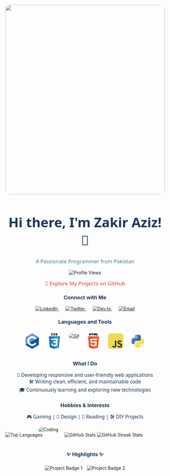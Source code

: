 <img align="center" width="100%" height="600px" src="https://img.freepik.com/premium-photo/developing-programming-coding-technologies-website-design-programmer_832510-3717.jpg" style="border-radius: 15px;" />

<h1 align="center" style="font-size: 3em; color: #1D3557; font-family: 'Segoe UI', Tahoma, Geneva, Verdana, sans-serif;">Hi there, I'm Zakir Aziz! 👋</h1>
<h3 align="center" style="font-weight: 400; color: #457B9D; font-family: 'Segoe UI', Tahoma, Geneva, Verdana, sans-serif;">A Passionate Programmer from Pakistan</h3>

<p align="center">
  <img src="https://komarev.com/ghpvc/?username=zakiraziz&label=Profile%20views&color=1D3557&style=flat" alt="Profile Views" />
</p>

<div align="center" style="margin-bottom: 20px;">
  <a href="https://github.com/zakiraziz" style="font-size: 1.2em; color: #E63946; text-decoration: none; font-family: 'Segoe UI', Tahoma, Geneva, Verdana, sans-serif;">
    🔗 Explore My Projects on GitHub
  </a>
</div>

<h3 align="center" style="font-weight: bold; color: #1D3557;">Connect with Me</h3>
<p align="center">
  <a href="https://www.linkedin.com/in/zakiraziz/" target="_blank" rel="noreferrer" style="margin: 0 10px;">
    <img src="https://img.shields.io/badge/LinkedIn-0077B5?style=for-the-badge&logo=linkedin&logoColor=white" alt="LinkedIn" />
  </a>
  <a href="https://twitter.com/zakiraziz" target="_blank" rel="noreferrer" style="margin: 0 10px;">
    <img src="https://img.shields.io/badge/Twitter-1DA1F2?style=for-the-badge&logo=twitter&logoColor=white" alt="Twitter" />
  </a>
  <a href="https://dev.to/zakiraziz" target="_blank" rel="noreferrer" style="margin: 0 10px;">
    <img src="https://img.shields.io/badge/Dev.to-0A0A0A?style=for-the-badge&logo=devdotto&logoColor=white" alt="Dev.to" />
  </a>
  <a href="mailto:zakiraziz@example.com" target="_blank" rel="noreferrer" style="margin: 0 10px;">
    <img src="https://img.shields.io/badge/Email-D14836?style=for-the-badge&logo=gmail&logoColor=white" alt="Email" />
  </a>
</p>

<h3 align="center" style="font-weight: bold; color: #1D3557;">Languages and Tools</h3>
<p align="center" style="display: flex; justify-content: center; flex-wrap: wrap;">
  <a href="https://www.cprogramming.com/" target="_blank" rel="noreferrer" style="margin: 10px;">
    <img src="https://raw.githubusercontent.com/devicons/devicon/master/icons/c/c-original.svg" alt="C" width="50" height="50" style="border-radius: 10px;"/>
  </a>
  <a href="https://www.w3schools.com/css/" target="_blank" rel="noreferrer" style="margin: 10px;">
    <img src="https://raw.githubusercontent.com/devicons/devicon/master/icons/css3/css3-original-wordmark.svg" alt="CSS3" width="50" height="50" style="border-radius: 10px;"/>
  </a>
  <a href="https://git-scm.com/" target="_blank" rel="noreferrer" style="margin: 10px;">
    <img src="https://www.vectorlogo.zone/logos/git-scm/git-scm-icon.svg" alt="Git" width="50" height="50" style="border-radius: 10px;"/>
  </a>
  <a href="https://www.w3.org/html/" target="_blank" rel="noreferrer" style="margin: 10px;">
    <img src="https://raw.githubusercontent.com/devicons/devicon/master/icons/html5/html5-original-wordmark.svg" alt="HTML5" width="50" height="50" style="border-radius: 10px;"/>
  </a>
  <a href="https://developer.mozilla.org/en-US/docs/Web/JavaScript" target="_blank" rel="noreferrer" style="margin: 10px;">
    <img src="https://raw.githubusercontent.com/devicons/devicon/master/icons/javascript/javascript-original.svg" alt="JavaScript" width="50" height="50" style="border-radius: 10px;"/>
  </a>
  <a href="https://www.python.org" target="_blank" rel="noreferrer" style="margin: 10px;">
    <img src="https://raw.githubusercontent.com/devicons/devicon/master/icons/python/python-original.svg" alt="Python" width="50" height="50" style="border-radius: 10px;"/>
  </a>
</p>

<h3 align="center" style="font-weight: bold; color: #1D3557;">What I Do</h3>
<p align="center" style="font-size: 1.1em; color: #1D3557; font-family: 'Segoe UI', Tahoma, Geneva, Verdana, sans-serif;">
  🚀 Developing responsive and user-friendly web applications <br>
  🛠️ Writing clean, efficient, and maintainable code <br>
  🎓 Continuously learning and exploring new technologies
</p>

<h3 align="center" style="font-weight: bold; color: #1D3557;">Hobbies & Interests</h3>
<p align="center" style="font-size: 1.1em; color: #1D3557; font-family: 'Segoe UI', Tahoma, Geneva, Verdana, sans-serif;">
  🎮 Gaming | 🎨 Design | 📖 Reading | 🛠️ DIY Projects
</p>

<img align="right" alt="Coding" width="400" src="https://images.squarespace-cdn.com/content/v1/5769fc401b631bab1addb2ab/1541580611624-TE64QGKRJG8SWAIUS7NS/ke17ZwdGBToddI8pDm48kPoswlzjSVMM-SxOp7CV59BZw-zPPgdn4jUwVcJE1ZvWQUxwkmyExglNqGp0IvTJZamWLI2zvYWH8K3-s_4yszcp2ryTI0HqTOaaUohrI8PI6FXy8c9PWtBlqAVlUS5izpdcIXDZqDYvprRqZ29Pw0o/coding-freak.gif" style="border-radius: 15px;"/>

<div align="center" style="margin-top: 20px;">
  <img align="left" src="https://github-readme-stats.vercel.app/api/top-langs?username=zakiraziz&show_icons=true&locale=en&layout=compact&theme=tokyonight" alt="Top Languages" style="margin-bottom: 20px;" />
  <img align="center" src="https://github-readme-stats.vercel.app/api?username=zakiraziz&show_icons=true&locale=en&theme=tokyonight" alt="GitHub Stats" style="margin-bottom: 20px;" />
  <img align="center" src="https://github-readme-streak-stats.herokuapp.com/?user=zakiraziz&theme=tokyonight" alt="GitHub Streak Stats" style="margin-bottom: 20px;" />
</div>

<h3 align="center" style="font-weight: bold; color: #1D3557;">✨ Highlights ✨</h3>
<div align="center" style="margin: 20px;">
  <a href="https://github.com/zakiraziz/some-awesome-project" style="text-decoration: none;">
    <img src="https://img.shields.io/badge/-Some%20Awesome%20Project%201-E63946?style=for-the-badge" alt="Project Badge 1" style="margin: 5px;" />
  </a>
  <a href="https://github.com/zakiraziz/another-cool-project" style="text-decoration: none;">
    <img src="https://img.shields.io/badge/-Another%20Cool%20Project%202-457B9D?style=for-the-badge" alt="Project Badge 2" style="margin: 5px;" />
  </a>
 
